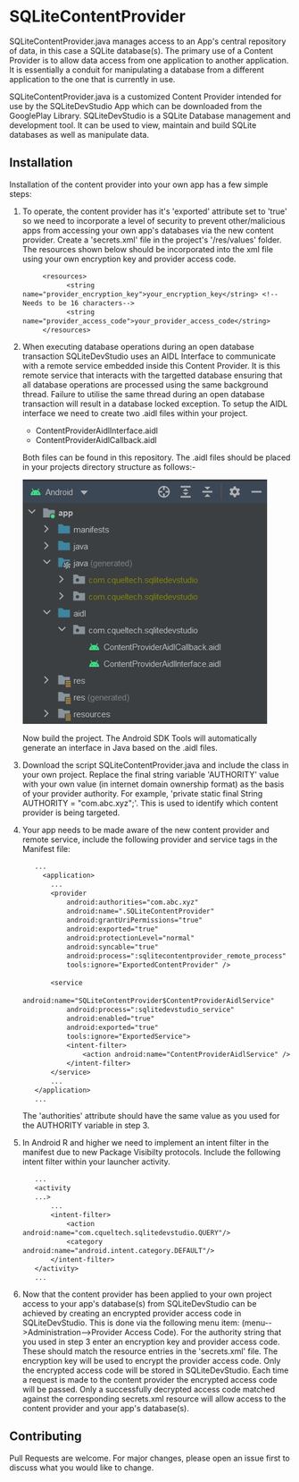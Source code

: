 # SQLiteContentProvider

SQLiteContentProvider.java manages access to an App's central repository of data, in this case a SQLite database(s). The primary use of a Content Provider is to allow data access from one application to another application. It is essentially a conduit for manipulating a database from a different application to the one that is currently in use.

SQLiteContentProvider.java is a customized Content Provider intended for use by the SQLiteDevStudio App which can be downloaded from the GooglePlay Library. SQLiteDevStudio is a SQLite Database management and development tool. It can be used to view, maintain and build SQLite databases as well as manipulate data.

## Installation

Installation of the content provider into your own app has a few simple steps:

1. To operate, the content provider has it's 'exported' attribute set to 'true' so we need to incorporate a level of security to prevent other/malicious apps from accessing your own app's databases via the new content provider. Create a 'secrets.xml' file in the project's '/res/values' folder. The resources shown below should be incorporated into the xml file using your own encryption key and provider access code.

            <resources>
                  <string name="provider_encryption_key">your_encryption_key</string> <!--Needs to be 16 characters-->
                  <string name="provider_access_code">your_provider_access_code</string>
            </resources>

2. When executing database operations during an open database transaction SQLiteDevStudio uses an AIDL Interface to communicate with a remote service embedded inside this Content Provider. It is this remote service that interacts with the targetted database ensuring that all database operations are processed using the same background thread. Failure to utilise the same thread during an open database transaction will result in a database locked exception. To setup the AIDL interface we need to create two .aidl files within your project.

      - ContentProviderAidlInterface.aidl
      - ContentProviderAidlCallback.aidl
      
      Both files can be found in this repository.
      The .aidl files should be placed in your projects directory structure as follows:-

      ![This is an image](aidl_project_structure.jpg)
      
      Now build the project. The Android SDK Tools will automatically generate an interface in Java based on the .aidl files.

3. Download the script SQLiteContentProvider.java and include the class in your own project. Replace the final string variable 'AUTHORITY' value with your own value (in internet domain ownership format) as the basis of your provider authority. For example, 'private static final String AUTHORITY = "com.abc.xyz";'. This is used to identify which content provider is being targeted.

4. Your app needs to be made aware of the new content provider and remote service, include the following provider and service tags in the Manifest file:
      
          ...
            <application>
              ...
              <provider
                  android:authorities="com.abc.xyz"
                  android:name=".SQLiteContentProvider"
                  android:grantUriPermissions="true"
                  android:exported="true"
                  android:protectionLevel="normal"
                  android:syncable="true"
                  android:process=":sqlitecontentprovider_remote_process"
                  tools:ignore="ExportedContentProvider" />
                  
              <service
                  android:name="SQLiteContentProvider$ContentProviderAidlService"
                  android:process=":sqlitedevstudio_service"
                  android:enabled="true"
                  android:exported="true"
                  tools:ignore="ExportedService">
                  <intent-filter>
                      <action android:name="ContentProviderAidlService" />
                  </intent-filter>
              </service>
              ...
          </application>
          ...

      The 'authorities' attribute should have the same value as you used for the AUTHORITY variable in step 3.
      
5. In Android R and higher we need to implement an intent filter in the manifest due to new Package Visibilty protocols. Include the following intent filter within your launcher activity.

          ...
          <activity
          ...>
              ...
              <intent-filter>
                  <action android:name="com.cqueltech.sqlitedevstudio.QUERY"/>
                  <category android:name="android.intent.category.DEFAULT"/>
              </intent-filter>
          </activity>
          ...
          
6. Now that the content provider has been applied to your own project access to your app's database(s) from SQLiteDevStudio can be achieved by creating an encrypted provider access code in SQLiteDevStudio. This is done via the following menu item: (menu-->Administration-->Provider Access Code). For the authority string that you used in step 3 enter an encryption key and provider access code. These should match the resource entries in the 'secrets.xml' file. The encryption key will be used to encrypt the provider access code. Only the encrypted access code will be stored in SQLiteDevStudio. Each time a request is made to the content provider the encrypted access code will be passed. Only a successfully decrypted access code matched against the corresponding secrets.xml resource will allow access to the content provider and your app's database(s).

## Contributing

Pull Requests are welcome. For major changes, please open an issue first to discuss what you would like to change.

